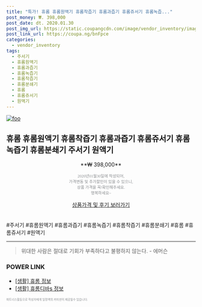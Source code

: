 ```yaml
--- 
title: "특가! 휴롬 휴롬원액기 휴롬착즙기 휴롬과즙기 휴롬쥬서기 휴롬녹즙..." 
post_money: ₩. 398,000 
post_date: dt. 2020.01.30 
post_img_url: https://static.coupangcdn.com/image/vendor_inventory/images/2017/12/24/22/2/adb253b5-095d-41ab-a811-3f2691440bad.jpg 
post_link_url: https://coupa.ng/bnFpce 
categories: 
  - vendor_inventory 
tags: 
  - 주서기 
  - 휴롬원액기 
  - 휴롬과즙기 
  - 휴롬녹즙기 
  - 휴롬착즙기 
  - 휴롬분쇄기 
  - 휴롬 
  - 휴롬쥬서기 
  - 원액기 
--- 
```

[![foo](https://static.coupangcdn.com/image/vendor_inventory/images/2017/12/24/22/2/adb253b5-095d-41ab-a811-3f2691440bad.jpg)](https://coupa.ng/bnFpce) 

## 휴롬 휴롬원액기 휴롬착즙기 휴롬과즙기 휴롬쥬서기 휴롬녹즙기 휴롬분쇄기 주서기 원액기 
<p style="text-align: center;">**₩ 398,000**</p> 
<p style="text-align: center;"><span style="color: #898c8f; font-family: Georgia,Times,serif; font-size: 0.75em;">2020년01월30일에 작성되어, <br>가격변동 및 추가할인이 있을 수 있으니,<br> 상품 가격을 꼭!확인해주세요.<br>행복하세요~</span> 
</p>	 
<div markdown="0" style="text-align: center;"><a href="https://coupa.ng/bnFpce" class="btn btn--success">상품가격 및 후기 보러가기</a></div> 
<br><br> 
  #주서기 #휴롬원액기 #휴롬과즙기 #휴롬녹즙기 #휴롬착즙기 #휴롬분쇄기 #휴롬 #휴롬쥬서기 #원액기 
<hr> 

> 위대한 사람은 절대로 기회가 부족하다고 불평하지 않는다. - 에머슨 


### POWER LINK

* <a href="https://blog.naver.com/fasyy4321/221760023213" target="_blank"> [생활] 휴롬 정보 </a>
* <a href="https://blog.naver.com/sakai111/221760008827" target="_blank"> [생활] 휴롬디바s 정보 </a>

<span style="color: #898c8f; font-family: Georgia,Times,serif; font-size: 0.55em;">파트너스활동으로 작성자에게 일정액의 커미션이 제공될수 있습니다.</span> 
